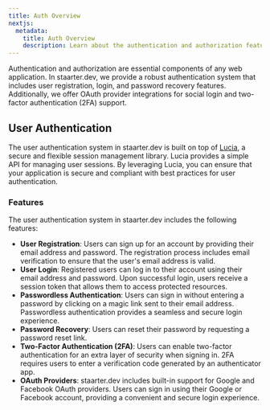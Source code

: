 ```yaml
---
title: Auth Overview
nextjs:
  metadata:
    title: Auth Overview
    description: Learn about the authentication and authorization features in staarter.dev.
---
```


Authentication and authorization are essential components of any web application. In staarter.dev, we provide a robust authentication system that includes user registration, login, and password recovery features. Additionally, we offer OAuth provider integrations for social login and two-factor authentication (2FA) support.

## User Authentication

The user authentication system in staarter.dev is built on top of [Lucia](https://lucia-auth.com/), a secure and flexible session management library. Lucia provides a simple API for managing user sessions. By leveraging Lucia, you can ensure that your application is secure and compliant with best practices for user authentication.

### Features

The user authentication system in staarter.dev includes the following features:

- **User Registration**: Users can sign up for an account by providing their email address and password. The registration process includes email verification to ensure that the user's email address is valid.
- **User Login**: Registered users can log in to their account using their email address and password. Upon successful login, users receive a session token that allows them to access protected resources.
- **Passwordless Authentication**: Users can sign in without entering a password by clicking on a magic link sent to their email address. Passwordless authentication provides a seamless and secure login experience.
- **Password Recovery**: Users can reset their password by requesting a password reset link.
- **Two-Factor Authentication (2FA)**: Users can enable two-factor authentication for an extra layer of security when signing in. 2FA requires users to enter a verification code generated by an authenticator app.
- **OAuth Providers**: staarter.dev includes built-in support for Google and Facebook OAuth providers. Users can sign in using their Google or Facebook account, providing a convenient and secure login experience.
